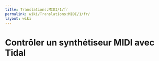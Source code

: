 ```yaml
---
title: Translations:MIDI/1/fr
permalink: wiki/Translations:MIDI/1/fr/
layout: wiki
---
```


# Contrôler un synthétiseur MIDI avec Tidal
